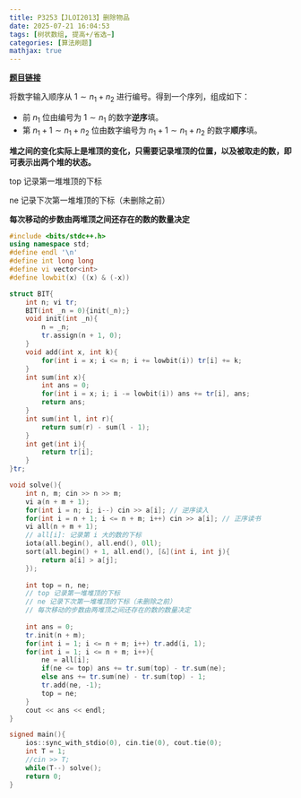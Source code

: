 ```yaml
---
title: P3253【JLOI2013】删除物品
date: 2025-07-21 16:04:53
tags: [树状数组, 提高+/省选−]
categories: [算法刷题]
mathjax: true
---
```


**[题目链接](https://www.luogu.com.cn/problem/P3253)**

将数字输入顺序从 $1∼n_1+n_2$ 进行编号。得到一个序列，组成如下：
- 前 $n_1$ 位由编号为 $1∼n_1$ 的数字**逆序**填。
- 第 $n_1+1∼n_1+n_2$ 位由数字编号为 $n_1+1∼n_1+n_2$ 的数字**顺序**填。

**堆之间的变化实际上是堆顶的变化，只需要记录堆顶的位置，以及被取走的数，即可表示出两个堆的状态。**

top 记录第一堆堆顶的下标

ne 记录下次第一堆堆顶的下标（未删除之前）

**每次移动的步数由两堆顶之间还存在的数的数量决定**

```cpp
#include <bits/stdc++.h>
using namespace std;
#define endl '\n'
#define int long long
#define vi vector<int>
#define lowbit(x) ((x) & (-x))

struct BIT{
    int n; vi tr;
    BIT(int _n = 0){init(_n);}
    void init(int _n){
        n = _n;
        tr.assign(n + 1, 0);
    }
    void add(int x, int k){
        for(int i = x; i <= n; i += lowbit(i)) tr[i] += k;
    }
    int sum(int x){
        int ans = 0;
        for(int i = x; i; i -= lowbit(i)) ans += tr[i], ans;
        return ans;
    }
    int sum(int l, int r){
        return sum(r) - sum(l - 1);
    }
    int get(int i){
        return tr[i];
    }
}tr;

void solve(){
    int n, m; cin >> n >> m;
    vi a(n + m + 1);
    for(int i = n; i; i--) cin >> a[i]; // 逆序读入
    for(int i = n + 1; i <= n + m; i++) cin >> a[i]; // 正序读书
    vi all(n + m + 1);
    // all[i]: 记录第 i 大的数的下标
    iota(all.begin(), all.end(), 0ll);
    sort(all.begin() + 1, all.end(), [&](int i, int j){
        return a[i] > a[j];
    });
    
    int top = n, ne; 
    // top 记录第一堆堆顶的下标
    // ne 记录下次第一堆堆顶的下标（未删除之前）
    // 每次移动的步数由两堆顶之间还存在的数的数量决定
    
    int ans = 0;
    tr.init(n + m);
    for(int i = 1; i <= n + m; i++) tr.add(i, 1);
    for(int i = 1; i <= n + m; i++){
        ne = all[i];
        if(ne <= top) ans += tr.sum(top) - tr.sum(ne);
        else ans += tr.sum(ne) - tr.sum(top) - 1;
        tr.add(ne, -1);
        top = ne;
    }
    cout << ans << endl;
}

signed main(){
    ios::sync_with_stdio(0), cin.tie(0), cout.tie(0);
    int T = 1;
    //cin >> T;
    while(T--) solve();
    return 0;
}
```
